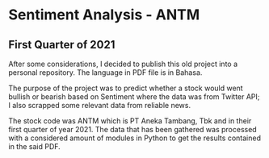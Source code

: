 ﻿# Sentiment Analysis - ANTM

## First Quarter of 2021

After some considerations, I decided to publish this old project into a personal repository. The language in PDF file is in Bahasa.

The purpose of the project was to predict whether a stock would went bullish or bearish based on Sentiment where the data was from Twitter API; I also scrapped some relevant data from reliable news. 

The stock code was ANTM which is PT Aneka Tambang, Tbk and in their first quarter of year 2021. The data that has been gathered was processed with a considered amount of modules in Python to get the results contained in the said PDF.
